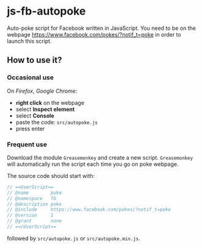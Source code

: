 # js-fb-autopoke

Auto-poke script for Facebook written in JavaScript. You need to be on the webpage https://www.facebook.com/pokes/?notif_t=poke in order to launch this script.

## How to use it?

### Occasional use

On *Firefox*, *Google Chrome*:
- **right click** on the webpage
- select **Inspect element**
- select **Console**
- paste the code: `src/autopoke.js`
- press enter

### Frequent use

Download the module `Greasemonkey` and create a new script. `Greasemonkey` will automatically run the script each time you go on poke webpage.

The source code should start with:
```JavaScript
// ==UserScript==
// @name        poke
// @namespace   fb
// @description poke
// @include     https://www.facebook.com/pokes/?notif_t=poke
// @version     1
// @grant       none
// ==/UserScript==
```
followed by `src/autopoke.js` or `src/autopoke.min.js`.
